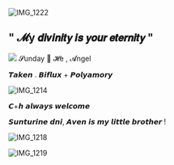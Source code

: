 ![IMG_1222](https://github.com/user-attachments/assets/ffe30f2c-7be1-4699-ab5d-004094018aa4)

## " 𝓜y 𝙙𝙞𝙫𝙞𝙣𝙞𝙩𝙮 𝙞𝙨 𝙮𝙤𝙪𝙧 𝙚𝙩𝙚𝙧𝙣𝙞𝙩𝙮 "
![](https://files.catbox.moe/x7xyqq.webp)
𝓢unday 🪽 𝓗e , 𝓐ngel

𝙏𝙖𝙠𝙚𝙣 . 𝘽𝙞𝙛𝙡𝙪𝙭 + 𝙋𝙤𝙡𝙮𝙖𝙢𝙤𝙧𝙮

![IMG_1214](https://github.com/user-attachments/assets/951ccff0-4c98-408a-ac3c-0a76ed7d9709)

𝘾+𝙝 𝙖𝙡𝙬𝙖𝙮𝙨 𝙬𝙚𝙡𝙘𝙤𝙢𝙚

𝙎𝙪𝙣𝙩𝙪𝙧𝙞𝙣𝙚 𝙙𝙣𝙞, 𝘼𝙫𝙚𝙣 𝙞𝙨 𝙢𝙮 𝙡𝙞𝙩𝙩𝙡𝙚 𝙗𝙧𝙤𝙩𝙝𝙚𝙧 !

![IMG_1218](https://github.com/user-attachments/assets/5a9a7fdd-3186-4e2b-981d-048ac2f95ebd)





![IMG_1219](https://github.com/user-attachments/assets/7356f71d-fdb5-4b16-bd0d-e57b1eab0d6a)
